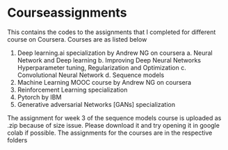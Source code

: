 # Courseassignments


This contains the codes to the assignments that I completed for different course on Coursera. Courses are as listed below
1. Deep learning.ai specialization by Andrew NG on coursera
  a. Neural Network and Deep learning
  b. Improving Deep Neural Networks Hyperparameter tuning, Regularization and Optimization
  c. Convolutional Neural Network
  d. Sequence models
2. Machine Learning MOOC course by Andrew NG on coursera
3. Reinforcement Learning specialization
4. Pytorch by IBM
5. Generative adversarial Networks [GANs] specialization


The assignment for week 3 of the sequence models course is uploaded as .zip because of size issue. Please download it and try opening it in google colab if possible. The assignments for the courses are in the respective folders 
